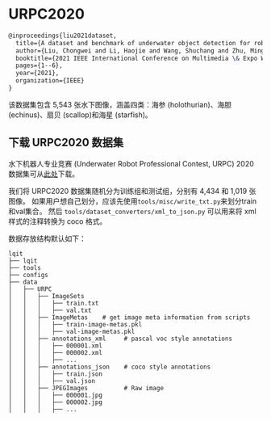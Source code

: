 # URPC2020

```latex
@inproceedings{liu2021dataset,
  title={A dataset and benchmark of underwater object detection for robot picking},
  author={Liu, Chongwei and Li, Haojie and Wang, Shuchang and Zhu, Ming and Wang, Dong and Fan, Xin and Wang, Zhihui},
  booktitle={2021 IEEE International Conference on Multimedia \& Expo Workshops (ICMEW)},
  pages={1--6},
  year={2021},
  organization={IEEE}
}
```

该数据集包含 5,543 张水下图像，涵盖四类：海参 (holothurian)、海胆 (echinus)、扇贝 (scallop)和海星 (starfish)。

## 下载 URPC2020 数据集

水下机器人专业竞赛 (Underwater Robot Professional Contest, URPC) 2020 数据集可从[此处](https://drive.google.com/file/d/1PgP7gY1FkcpQ1D6XW_lPzTYCgsMhItbw/view?usp=sharing)下载。

我们将 URPC2020 数据集随机分为训练组和测试组，分别有 4,434 和 1,019 张图像。
如果用户想自己划分，应该先使用`tools/misc/write_txt.py`来划分train和val集合。
然后 `tools/dataset_converters/xml_to_json.py` 可以用来将 xml 样式的注释转换为 coco 格式。

数据存放结构默认如下：

```text
lqit
├── lqit
├── tools
├── configs
├── data
│   ├── URPC
│   │   ├── ImageSets
│   │   │   ├── train.txt
│   │   │   ├── val.txt
│   │   ├── ImageMetas    # get image meta information from scripts
│   │   │   ├── train-image-metas.pkl
│   │   │   ├── val-image-metas.pkl
│   │   ├── annotations_xml     # pascal voc style annotations
│   │   │   ├── 000001.xml
│   │   │   ├── 000002.xml
│   │   │   ├── ...
│   │   ├── annotations_json    # coco style annotations
│   │   │   ├── train.json
│   │   │   ├── val.json
│   │   ├── JPEGImages          # Raw image
│   │   │   ├── 000001.jpg
│   │   │   ├── 000002.jpg
│   │   │   ├── ...
```
